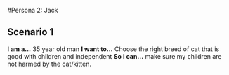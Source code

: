 #Persona 2: Jack

## Scenario 1

**I am a…** 35 year old man
**I want to…** Choose the right breed of cat that is good with children and independent **So I can…** make sure my children are not harmed by the cat/kitten.